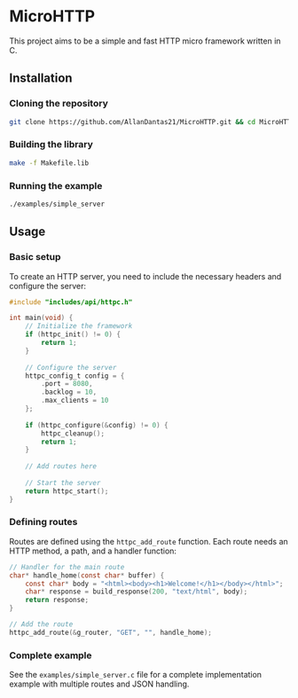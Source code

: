 # MicroHTTP

This project aims to be a simple and fast HTTP micro framework written in C.

## Installation

### Cloning the repository
```sh
git clone https://github.com/AllanDantas21/MicroHTTP.git && cd MicroHTTP
```

### Building the library
```sh
make -f Makefile.lib
```

### Running the example
```sh
./examples/simple_server
```

## Usage

### Basic setup

To create an HTTP server, you need to include the necessary headers and configure the server:

```c
#include "includes/api/httpc.h"

int main(void) {
    // Initialize the framework
    if (httpc_init() != 0) {
        return 1;
    }
    
    // Configure the server
    httpc_config_t config = {
        .port = 8080,
        .backlog = 10,
        .max_clients = 10
    };
    
    if (httpc_configure(&config) != 0) {
        httpc_cleanup();
        return 1;
    }
    
    // Add routes here
    
    // Start the server
    return httpc_start();
}
```

### Defining routes

Routes are defined using the `httpc_add_route` function. Each route needs an HTTP method, a path, and a handler function:

```c
// Handler for the main route
char* handle_home(const char* buffer) {
    const char* body = "<html><body><h1>Welcome!</h1></body></html>";
    char* response = build_response(200, "text/html", body);
    return response;
}

// Add the route
httpc_add_route(&g_router, "GET", "", handle_home);
```

### Complete example

See the `examples/simple_server.c` file for a complete implementation example with multiple routes and JSON handling.

